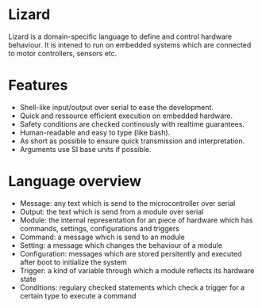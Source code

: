 # Lizard

Lizard is a domain-specific language to define and control hardware behaviour. It is intened to run on embedded systems which are connected to motor controllers, sensors etc.

# Features

- Shell-like input/output over serial to ease the development.
- Quick and ressource efficient execution on embedded hardware.
- Safety conditions are checked continously with realtime guarantees.
- Human-readable and easy to type (like bash).
- As short as possible to ensure quick transmission and interpretation.
- Arguments use SI base units if possible.

# Language overview

- Message: any text which is send to the microcontroller over serial
- Output: the text which is send from a module over serial
- Module: the internal representation for an piece of hardware which has commands, settings, configurations and triggers
- Command: a message which is send to an module
- Setting: a message which changes the behaviour of a module
- Configuration: messages which are stored persitently and executed after boot to initialize the system
- Trigger: a kind of variable through which a module reflects its hardware state
- Conditions: regulary checked statements which check a trigger for a certain type to execute a command